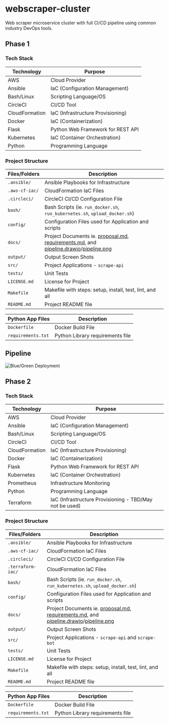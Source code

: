 # webscraper-cluster
Web scraper microservice cluster with full CI/CD pipeline using common industry DevOps tools.

## Phase 1

### Tech Stack
Technology         | Purpose
------------------ | ------------------
AWS                | Cloud Provider
Ansible            | IaC (Configuration Management)
Bash/Linux         | Scripting Language/OS
CircleCI           | CI/CD Tool
CloudFormation     | IaC (Infrastructure Provisioning)
Docker             | IaC (Containerization)
Flask              | Python Web Framework for REST API
Kubernetes         | IaC (Container Orchestration)
Python             | Programming Language

### Project Structure
Files/Folders      | Description
------------------ | ------------------
`.ansible/`        | Ansible Playbooks for Infrastructure
`.aws-cf-iac/`     | CloudFormation IaC Files
`.circleci/`       | CircleCI CI/CD Configuration File
`bash/`            | Bash Scripts (ie. `run_docker.sh`, `run_kubernetes.sh`, `upload_docker.sh`)
`config/`          | Configuration Files used for Application and scripts
`docs/`            | Project Documents ie. [proposal.md](docs/proposal.md), [requirements.md](docs/requirements.md), and [pipeline.drawio](docs/pipeline.drawio)/[pipeline.png](docs/pipeline.png)
`output/`          | Output Screen Shots
`src/`             | Project Applications - `scrape-api`
`tests/`           | Unit Tests
`LICENSE.md`       | License for Project
`Makefile`         | Makefile with steps: setup, install, test, lint, and all
`README.md`        | Project README file

Python App Files   | Description
------------------ | ------------------
`Dockerfile`       | Docker Build File
`requirements.txt` | Python Library requirements file

## Pipeline
![Blue/Green Deployment](pipeline.png)

## Phase 2

### Tech Stack
Technology         | Purpose
------------------ | ------------------
AWS                | Cloud Provider
Ansible            | IaC (Configuration Management)
Bash/Linux         | Scripting Language/OS
CircleCI           | CI/CD Tool
CloudFormation     | IaC (Infrastructure Provisioning)
Docker             | IaC (Containerization)
Flask              | Python Web Framework for REST API
Kubernetes         | IaC (Container Orchestration)
Prometheus         | Infrastructure Monitoring
Python             | Programming Language
Terraform          | IaC (Infrastructure Provisioning - TBD/May not be used)

### Project Structure
Files/Folders      | Description
------------------ | ------------------
`.ansible/`        | Ansible Playbooks for Infrastructure
`.aws-cf-iac/`     | CloudFormation IaC Files
`.circleci/`       | CircleCI CI/CD Configuration File
`.terraform-iac/`  | CloudFormation IaC Files
`bash/`            | Bash Scripts (ie. `run_docker.sh`, `run_kubernetes.sh`, `upload_docker.sh`)
`config/`          | Configuration Files used for Application and scripts
`docs/`            | Project Documents ie. [proposal.md](docs/proposal.md), [requirements.md](docs/requirements.md), and [pipeline.drawio](docs/pipeline.drawio)/[pipeline.png](docs/pipeline.png)
`output/`          | Output Screen Shots
`src/`             | Project Applications - `scrape-api` and `scrape-bot`
`tests/`           | Unit Tests
`LICENSE.md`       | License for Project
`Makefile`         | Makefile with steps: setup, install, test, lint, and all
`README.md`        | Project README file

Python App Files   | Description
------------------ | ------------------
`Dockerfile`       | Docker Build File
`requirements.txt` | Python Library requirements file
